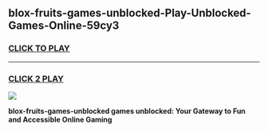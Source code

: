 
## blox-fruits-games-unblocked-Play-Unblocked-Games-Online-59cy3
<h3>
<a href="https://premium76.site?title=blox-fruits-games-unblocked&ref=25A">CLICK TO PLAY</a></h3>
<hr>

<h3>
<a href="https://premium76.site?title=blox-fruits-games-unblocked&ref=25A">CLICK 2 PLAY</a>
  
</h3>

<a href="https://premium76.site?title=blox-fruits-games-unblocked&ref=25A"><img src="https://clearcache.store/games.png"></a>


**blox-fruits-games-unblocked games unblocked: Your Gateway to Fun and Accessible Online Gaming**
